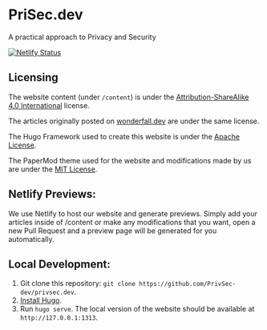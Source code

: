 # PriSec.dev
A practical approach to Privacy and Security

[![Netlify Status](https://api.netlify.com/api/v1/badges/ba0d8ddc-031b-4c16-8240-9929a4ad201a/deploy-status)](https://app.netlify.com/sites/privsec-dev/deploys)

## Licensing

The website content (under `/content`) is under the [Attribution-ShareAlike 4.0 International](https://creativecommons.org/licenses/by-sa/4.0/) license.

The articles originally posted on [wonderfall.dev](https://wonderfall.dev) are under the same license.

The Hugo Framework used to create this website is under the [Apache License](https://github.com/gohugoio/hugo/blob/master/LICENSE).

The PaperMod theme used for the website and modifications made by us are under the [MIT License](https://github.com/adityatelange/hugo-PaperMod/blob/master/LICENSE). 

## Netlify Previews:

We use Netlify to host our website and generate previews. Simply add your articles inside of /content or make any modifications that you want, open a new Pull Request and a preview page will be generated for you automatically.

## Local Development:

1. Git clone this repository: `git clone https://github.com/PrivSec-dev/privsec.dev`.
2. [Install Hugo](https://github.com/PrivSec-dev/privsec.dev).
3. Run `hugo serve`. The local version of the website should be available at `http://127.0.0.1:1313`.